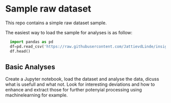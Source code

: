 # Sample raw dataset

This repo contains a simple raw dataset sample.

The easiest way to load the sample for analyses is as follow:

``` python
  import pandas as pd
  df=pd.read_csv('https://raw.githubusercontent.com/JattievdLinde/insights/main/data/Data.log')
  df.head()
```

## Basic Analyses

Create a Jupyter notebook, load the dataset and analyse the data, dicuss what is usefull and what not. Look for interesting deviations and how to enhance and extract those for further potenyial processing using machinelearning for example.
